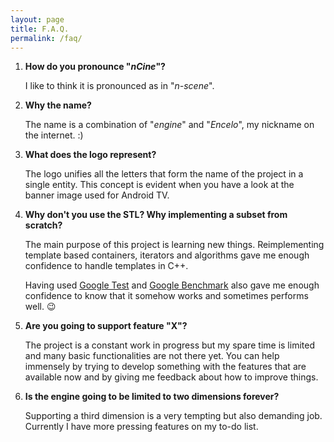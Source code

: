 ```yaml
---
layout: page
title: F.A.Q.
permalink: /faq/
---
```


1. **How do you pronounce "*nCine*"?**

   I like to think it is pronounced as in "*n-scene*".

2. **Why the name?**

   The name is a combination of "*engine*" and "*Encelo*", my nickname on the internet. :)

3. **What does the logo represent?**

   The logo unifies all the letters that form the name of the project in a single entity. This concept is evident when you have a look at the banner image used for Android TV.

4. **Why don't you use the STL? Why implementing a subset from scratch?**

   The main purpose of this project is learning new things. Reimplementing template based containers, iterators and algorithms gave me enough confidence to handle templates in C++.

   Having used [Google Test](https://github.com/google/googletest) and [Google Benchmark](https://github.com/google/benchmark) also gave me enough confidence to know that it somehow works and sometimes performs well. :wink:

5. **Are you going to support feature "X"?**

   The project is a constant work in progress but my spare time is limited and many basic functionalities are not there yet. You can help immensely by trying to develop something with the features that are available now and by giving me feedback about how to improve things.

6. **Is the engine going to be limited to two dimensions forever?**

   Supporting a third dimension is a very tempting but also demanding job. Currently I have more pressing features on my to-do list.

